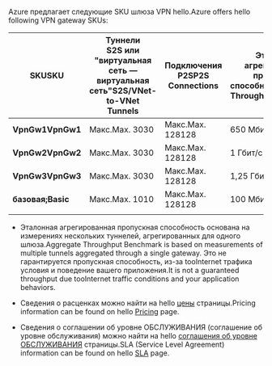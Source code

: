 <span data-ttu-id="5bcee-101">Azure предлагает следующие SKU шлюза VPN hello.</span><span class="sxs-lookup"><span data-stu-id="5bcee-101">Azure offers hello following VPN gateway SKUs:</span></span>

|<span data-ttu-id="5bcee-102">**SKU**</span><span class="sxs-lookup"><span data-stu-id="5bcee-102">**SKU**</span></span>   | <span data-ttu-id="5bcee-103">**Туннели<br>S2S или "виртуальная сеть — виртуальная сеть"**</span><span class="sxs-lookup"><span data-stu-id="5bcee-103">**S2S/VNet-to-VNet<br>Tunnels**</span></span> | <span data-ttu-id="5bcee-104">**Подключения<br>P2S**</span><span class="sxs-lookup"><span data-stu-id="5bcee-104">**P2S<br>Connections**</span></span> | <span data-ttu-id="5bcee-105">**Эталонная агрегированная<br>пропускная способность**</span><span class="sxs-lookup"><span data-stu-id="5bcee-105">**Aggregate<br>Throughput Benchmark**</span></span> |
|---       | ---                             | ---                    | ---                         |
|<span data-ttu-id="5bcee-106">**VpnGw1**</span><span class="sxs-lookup"><span data-stu-id="5bcee-106">**VpnGw1**</span></span>| <span data-ttu-id="5bcee-107">Макс.</span><span class="sxs-lookup"><span data-stu-id="5bcee-107">Max.</span></span> <span data-ttu-id="5bcee-108">30</span><span class="sxs-lookup"><span data-stu-id="5bcee-108">30</span></span>                         | <span data-ttu-id="5bcee-109">Макс.</span><span class="sxs-lookup"><span data-stu-id="5bcee-109">Max.</span></span> <span data-ttu-id="5bcee-110">128</span><span class="sxs-lookup"><span data-stu-id="5bcee-110">128</span></span>               | <span data-ttu-id="5bcee-111">650 Мбит/с</span><span class="sxs-lookup"><span data-stu-id="5bcee-111">650 Mbps</span></span>                    |
|<span data-ttu-id="5bcee-112">**VpnGw2**</span><span class="sxs-lookup"><span data-stu-id="5bcee-112">**VpnGw2**</span></span>| <span data-ttu-id="5bcee-113">Макс.</span><span class="sxs-lookup"><span data-stu-id="5bcee-113">Max.</span></span> <span data-ttu-id="5bcee-114">30</span><span class="sxs-lookup"><span data-stu-id="5bcee-114">30</span></span>                         | <span data-ttu-id="5bcee-115">Макс.</span><span class="sxs-lookup"><span data-stu-id="5bcee-115">Max.</span></span> <span data-ttu-id="5bcee-116">128</span><span class="sxs-lookup"><span data-stu-id="5bcee-116">128</span></span>               | <span data-ttu-id="5bcee-117">1 Гбит/с</span><span class="sxs-lookup"><span data-stu-id="5bcee-117">1 Gbps</span></span>                      |
|<span data-ttu-id="5bcee-118">**VpnGw3**</span><span class="sxs-lookup"><span data-stu-id="5bcee-118">**VpnGw3**</span></span>| <span data-ttu-id="5bcee-119">Макс.</span><span class="sxs-lookup"><span data-stu-id="5bcee-119">Max.</span></span> <span data-ttu-id="5bcee-120">30</span><span class="sxs-lookup"><span data-stu-id="5bcee-120">30</span></span>                         | <span data-ttu-id="5bcee-121">Макс.</span><span class="sxs-lookup"><span data-stu-id="5bcee-121">Max.</span></span> <span data-ttu-id="5bcee-122">128</span><span class="sxs-lookup"><span data-stu-id="5bcee-122">128</span></span>               | <span data-ttu-id="5bcee-123">1,25 Гбит/с</span><span class="sxs-lookup"><span data-stu-id="5bcee-123">1.25 Gbps</span></span>                   |
|<span data-ttu-id="5bcee-124">**базовая;**</span><span class="sxs-lookup"><span data-stu-id="5bcee-124">**Basic**</span></span> | <span data-ttu-id="5bcee-125">Макс.</span><span class="sxs-lookup"><span data-stu-id="5bcee-125">Max.</span></span> <span data-ttu-id="5bcee-126">10</span><span class="sxs-lookup"><span data-stu-id="5bcee-126">10</span></span>                         | <span data-ttu-id="5bcee-127">Макс.</span><span class="sxs-lookup"><span data-stu-id="5bcee-127">Max.</span></span> <span data-ttu-id="5bcee-128">128</span><span class="sxs-lookup"><span data-stu-id="5bcee-128">128</span></span>               | <span data-ttu-id="5bcee-129">100 Мбит/с</span><span class="sxs-lookup"><span data-stu-id="5bcee-129">100 Mbps</span></span>                    | 
|          |                                 |                        |                             | 

- <span data-ttu-id="5bcee-130">Эталонная агрегированная пропускная способность основана на измерениях нескольких туннелей, агрегированных для одного шлюза.</span><span class="sxs-lookup"><span data-stu-id="5bcee-130">Aggregate Throughput Benchmark is based on measurements of multiple tunnels aggregated through a single gateway.</span></span> <span data-ttu-id="5bcee-131">Это не гарантируется пропускная способность, из-за tooInternet трафика условия и поведение вашего приложения.</span><span class="sxs-lookup"><span data-stu-id="5bcee-131">It is not a guaranteed throughput due tooInternet traffic conditions and your application behaviors.</span></span>

- <span data-ttu-id="5bcee-132">Сведения о расценках можно найти на hello [цены](https://azure.microsoft.com/pricing/details/vpn-gateway) страницы.</span><span class="sxs-lookup"><span data-stu-id="5bcee-132">Pricing information can be found on hello [Pricing](https://azure.microsoft.com/pricing/details/vpn-gateway) page.</span></span>

- <span data-ttu-id="5bcee-133">Сведения о соглашении об уровне ОБСЛУЖИВАНИЯ (соглашение об уровне обслуживания) можно найти на hello [соглашения об уровне ОБСЛУЖИВАНИЯ](https://azure.microsoft.com/support/legal/sla/vpn-gateway/) страницы.</span><span class="sxs-lookup"><span data-stu-id="5bcee-133">SLA (Service Level Agreement) information can be found on hello [SLA](https://azure.microsoft.com/support/legal/sla/vpn-gateway/) page.</span></span>
